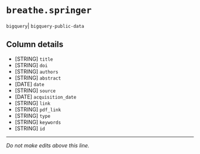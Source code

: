# `breathe.springer`
`bigquery`| `bigquery-public-data`

## Column details
* [STRING]    `title`
* [STRING]    `doi`
* [STRING]    `authors`
* [STRING]    `abstract`
* [DATE]      `date`
* [STRING]    `source`
* [DATE]      `acquisition_date`
* [STRING]    `link`
* [STRING]    `pdf_link`
* [STRING]    `type`
* [STRING]    `keywords`
* [STRING]    `id`

-------------------------------------------------------------------------------
*Do not make edits above this line.*
